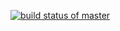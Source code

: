 [![build status of master](https://travis-ci.org/Krupali0609/SSW567_HW04.svg?branch=HW05a_mocking)](https://travis-ci.org/Krupali0609/SSW567_HW04)
